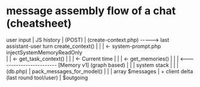 # message assembly flow of a chat (cheatsheet)
user input
    |
JS history
    |
(POST)
    |
(create-context.php)     ----->  last assistant-user turn
create_context()                             |
    |       | <- system-prompt.php        injectSystemMemoryReadOnly                  
    |       | <- get_task_context()          |
    |       | <- Current time                |
    |       | <- get_memories()              |
    |       | <------------------------ [Memory v1] (graph based)
    |       |
    |     system stack
    |       |
    |     (db.php)
    |     pack_messages_for_model()
    |       |
    |     array $messages
    |       +
client delta
(last round tool/user)
    |
$outgoing